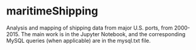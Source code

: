 # maritimeShipping
Analysis and mapping of shipping data from major U.S. ports, from 2000-2015. The main work is in the Jupyter Notebook, and the corresponding MySQL queries (when applicable) are in the mysql.txt file.
